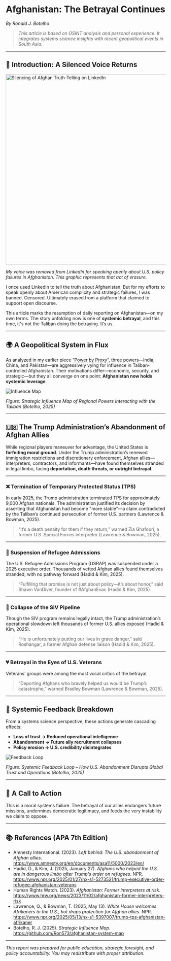 # Afghanistan: The Betrayal Continues
*By Ronald J. Botelho*

> *This article is based on OSINT analysis and personal experience. It integrates systems science insights with recent geopolitical events in South Asia.*

---

## 📍 Introduction: A Silenced Voice Returns

<img src="linkedin_censorship.png" alt="Silencing of Afghan Truth-Telling on LinkedIn" width="600" />

*My voice was removed from LinkedIn for speaking openly about U.S. policy failures in Afghanistan. This graphic represents that act of erasure.*

I once used LinkedIn to tell the truth about Afghanistan. But for my efforts to speak openly about American complicity and strategic failures, I was banned. Censored. Ultimately erased from a platform that claimed to support open discourse.

This article marks the resumption of daily reporting on Afghanistan—on my own terms. The story unfolding now is one of **systemic betrayal**, and this time, it's not the Taliban doing the betraying. It’s us.

---

## 🌍 A Geopolitical System in Flux

As analyzed in my earlier piece [“Power by Proxy”](https://github.com/Ron573/afghanistan-system-map), three powers—India, China, and Pakistan—are aggressively vying for influence in Taliban-controlled Afghanistan. Their motivations differ—economic, security, and strategic—but they all converge on one point: **Afghanistan now holds systemic leverage**.

![Influence Map](strategic_map.png)

*Figure: Strategic Influence Map of Regional Powers Interacting with the Taliban (Botelho, 2025)*

---

## 🇺🇸 The Trump Administration’s Abandonment of Afghan Allies

While regional players maneuver for advantage, the United States is **forfeiting moral ground**. Under the Trump administration’s renewed immigration restrictions and discretionary enforcement, Afghan allies—interpreters, contractors, and informants—have found themselves stranded in legal limbo, facing **deportation, death threats, or outright betrayal**.

---

### ❌ Termination of Temporary Protected Status (TPS)

In early 2025, the Trump administration terminated TPS for approximately 9,000 Afghan nationals. The administration justified its decision by asserting that Afghanistan had become "more stable"—a claim contradicted by the Taliban’s continued persecution of former U.S. partners (Lawrence & Bowman, 2025).

> “It’s a death penalty for them if they return,” warned Zia Ghafoori, a former U.S. Special Forces interpreter (Lawrence & Bowman, 2025).

---

### 🛑 Suspension of Refugee Admissions

The U.S. Refugee Admissions Program (USRAP) was suspended under a 2025 executive order. Thousands of vetted Afghan allies found themselves stranded, with no pathway forward (Hadid & Kim, 2025).

> “Fulfilling that promise is not just about policy—it’s about honor,” said Shawn VanDiver, founder of #AfghanEvac (Hadid & Kim, 2025).

---

### 🧾 Collapse of the SIV Pipeline

Though the SIV program remains legally intact, the Trump administration’s operational slowdown left thousands of former U.S. allies exposed (Hadid & Kim, 2025).

> “He is unfortunately putting our lives in grave danger,” said Roshangar, a former Afghan defense liaison (Hadid & Kim, 2025).

---

### 💔 Betrayal in the Eyes of U.S. Veterans

Veterans’ groups were among the most vocal critics of the betrayal.

> “Deporting Afghans who bravely helped us would be Trump’s catastrophe,” warned Bradley Bowman (Lawrence & Bowman, 2025).

---

## 🔁 Systemic Feedback Breakdown

From a systems science perspective, these actions generate cascading effects:
- **Loss of trust → Reduced operational intelligence**
- **Abandonment → Future ally recruitment collapses**
- **Policy erosion → U.S. credibility disintegrates**

![Feedback Loop](us_afghan_betrayal_feedback_loop.png)

*Figure: Systemic Feedback Loop – How U.S. Abandonment Disrupts Global Trust and Operations (Botelho, 2025)*

---

## 📣 A Call to Action

This is a moral systems failure. The betrayal of our allies endangers future missions, undermines democratic legitimacy, and feeds the very instability we claim to oppose.

---

## 📚 References (APA 7th Edition)

- Amnesty International. (2023). *Left behind: The U.S. abandonment of Afghan allies*. https://www.amnesty.org/en/documents/asa11/5000/2023/en/
- Hadid, D., & Kim, J. (2025, January 27). *Afghans who helped the U.S. are in dangerous limbo after Trump's order on refugees*. NPR. https://www.npr.org/2025/01/27/nx-s1-5273521/trump-executive-order-refugee-afghanistan-veterans
- Human Rights Watch. (2023). *Afghanistan: Former interpreters at risk*. https://www.hrw.org/news/2023/11/02/afghanistan-former-interpreters-risk
- Lawrence, Q., & Bowman, T. (2025, May 13). *White House welcomes Afrikaners to the U.S., but drops protection for Afghan allies*. NPR. https://www.npr.org/2025/05/13/nx-s1-5397007/trump-tps-afghanistan-afrikaner
- Botelho, R. J. (2025). *Strategic Influence Map*. https://github.com/Ron573/afghanistan-system-map

---

*This report was prepared for public education, strategic foresight, and policy accountability. You may redistribute with proper attribution.*
